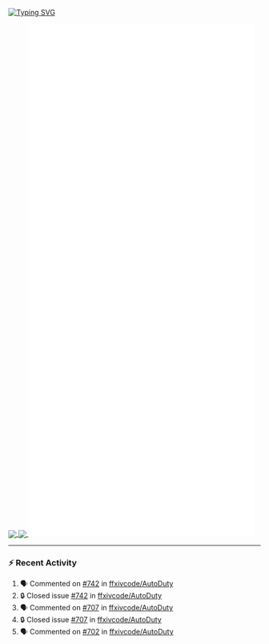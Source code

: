 [![Typing SVG](https://readme-typing-svg.demolab.com?font=Fira+Code&duration=1000&pause=1000&multiline=true&repeat=false&width=435&lines=Simon+Latusek+%7C+Gameplay+Engineer)](https://git.io/typing-svg)

<a href="https://github.com/anuraghazra/github-readme-stats">
  <img height=200 align="center" src="https://github-readme-stats.vercel.app/api?username=erdelf&theme=radical" />
</a>
<a href="https://github.com/anuraghazra/convoychat">
  <img height=200 align="center" src="https://streak-stats.demolab.com?user=erdelf&theme=radical&mode=weekly" />
</a>

<picture>
  <img src="/github-metrics.svg" alt="Metrics">
</picture>

---

### :zap: Recent Activity
<!--START_SECTION:activity-->
1. 🗣 Commented on [#742](https://github.com/ffxivcode/AutoDuty/issues/742#issuecomment-2572064691) in [ffxivcode/AutoDuty](https://github.com/ffxivcode/AutoDuty)
2. 🔒 Closed issue [#742](https://github.com/ffxivcode/AutoDuty/issues/742) in [ffxivcode/AutoDuty](https://github.com/ffxivcode/AutoDuty)
3. 🗣 Commented on [#707](https://github.com/ffxivcode/AutoDuty/issues/707#issuecomment-2571771777) in [ffxivcode/AutoDuty](https://github.com/ffxivcode/AutoDuty)
4. 🔒 Closed issue [#707](https://github.com/ffxivcode/AutoDuty/issues/707) in [ffxivcode/AutoDuty](https://github.com/ffxivcode/AutoDuty)
5. 🗣 Commented on [#702](https://github.com/ffxivcode/AutoDuty/issues/702#issuecomment-2571638623) in [ffxivcode/AutoDuty](https://github.com/ffxivcode/AutoDuty)
<!--END_SECTION:activity-->

<!--
**erdelf/erdelf** is a ✨ _special_ ✨ repository because its `README.md` (this file) appears on your GitHub profile.

Here are some ideas to get you started:

- 🔭 I’m currently working on ...
- 🌱 I’m currently learning ...
- 👯 I’m looking to collaborate on ...
- 🤔 I’m looking for help with ...
- 💬 Ask me about ...
- 📫 How to reach me: ...
- 😄 Pronouns: ...
- ⚡ Fun fact: ...
-->
